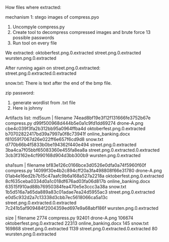 How files where extracted:


mechanism 1: stego images of compress.pyo
1) Uncompyle compress.py
2) Create tool to decompress compressed images and brute force 13 possible passwords
3) Run tool on every file

We extracted:
  oktoberfest.png.0.extracted
  street.png.0.extracted
  wursten.png.0.extracted

After running again on street.png.0.extracted:
  street.png.0.extracted.0.extracted


snow.txt:
  There is text after the end of the bmp file.


zip password:
  1) generate wordlist from .txt file
  2) Here is johnny




Artifacts list:
md5sum | filename
74ead8bf19e3f12f131666fe3752b67e  compress.py
d99f500968d444b5e0a1c9fd1dd69274  drone-A.png
cbe4c039f3fa2b312bb95a0964ffba4d  oktoberfest.png.0.extracted
b70702822417bd39a7997a0f8c73941f  online_banking.docx
f8105917067d26e022ff6e657f6cd9d8  snow.txt
d770b66b4f5833b0be194362f440e494  street.png.0.extracted
3ba4ca7f05bbf65083360e455fa8ea8a  street.png.0.extracted.0.extracted
3cb3f3162e4cf990168d904d3bb300b9  wursten.png.0.extracted

sha1sum | filename
bf83e126c0166bce3d0526e0dfa0a74f5960f60f  compress.py
14099f30e4b2c894cff20a3fa498808f66e31780  drone-A.png
01ab4e16ed2b7b15c47aafc9b6a168a527a2218a  oktoberfest.png.0.extracted
8cf635ceba0334d0a1c018df676ad03fa06d817b  online_banking.docx
63515f910ad88b76950384fea470e5e3ccc3a38a  snow.txt
1b5d516a7a65da889a83c01adae7ea24d5955ac3  street.png.0.extracted
e0d5c932d2a7c13338d3cbb7ec5618066ca5a13c  street.png.0.extracted.0.extracted
7c241b5af909484f2004359ed697e9a68abf186f  wursten.png.0.extracted

size | filename
  2774 compress.py
 92401 drone-A.png
106674 oktoberfest.png.0.extracted
 22313 online_banking.docx
   145 snow.txt
169868 street.png.0.extracted
  1139 street.png.0.extracted.0.extracted
    80 wursten.png.0.extracted
